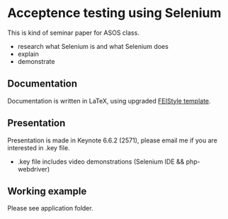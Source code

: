 # Acceptence testing using Selenium
This is kind of seminar paper for ASOS class.

 - research what Selenium is and what Selenium does
 - explain
 - demonstrate

## Documentation
Documentation is written in LaTeX, using upgraded [FEIStyle template](https://github.com/Kyslik/FEIStyle).

## Presentation
Presentation is made in Keynote 6.6.2 (2571), please email me if you are interested in .key file.  

 - .key file includes video demonstrations (Selenium IDE && php-webdriver)
 
## Working example
Please see application folder.